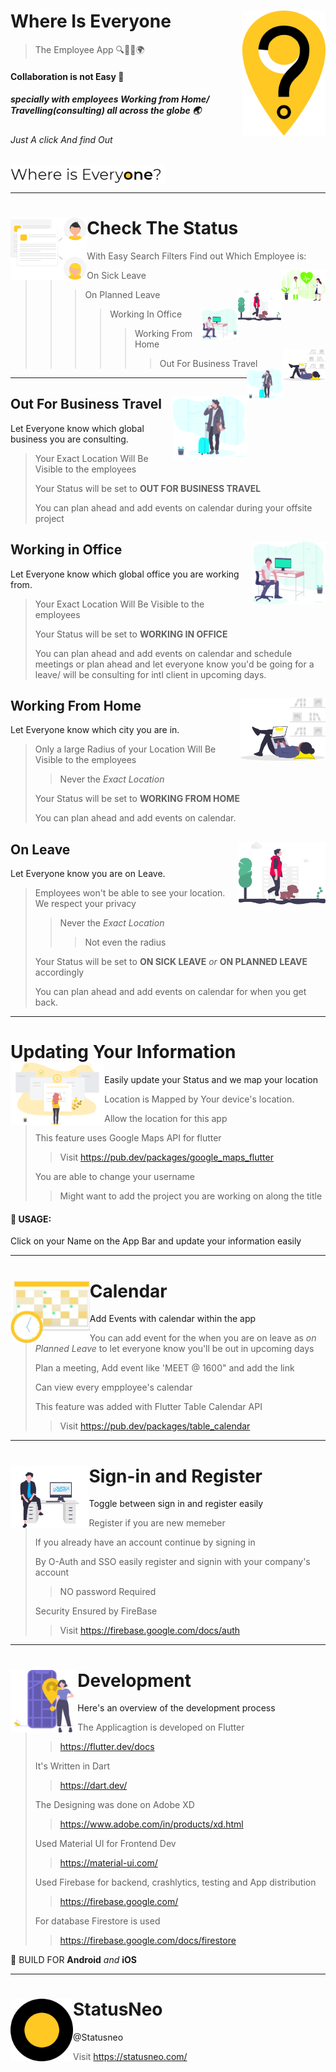 # Where Is Everyone <img src="https://github.com/Shraddhasaini/Whereisevery1/blob/master/assets/snlogo.png" height="200" align="right"> 
> The Employee App
> :mag::office::calendar::earth_africa:

#### Collaboration is not Easy :busts_in_silhouette:
##### specially with employees Working from Home/ Travelling(consulting) all across the globe :earth_asia:
###### Just A click And find Out 
<img src="https://github.com/Shraddhasaini/Whereisevery1/blob/master/assets/Ologowie.png" height="30" align="center">

 ----------------
# Check The Status <img src="https://github.com/Shraddhasaini/Whereisevery1/blob/master/assets/statuslist.png" height="100" align="left">
>With Easy Search Filters Find out Which Employee is:
>> On Sick Leave <img src="https://github.com/Shraddhasaini/Whereisevery1/blob/master/assets/osl.png" height="50" align="right">
>>> On Planned Leave <img src="https://github.com/Shraddhasaini/Whereisevery1/blob/master/assets/opl.png" height="50" align="right">
>>>> Working In Office <img src="https://github.com/Shraddhasaini/Whereisevery1/blob/master/assets/wio.png" height="50" align="right">
>>>>> Working From Home <img src="https://github.com/Shraddhasaini/Whereisevery1/blob/master/assets/wfh.png" height="50" align="right">
>>>>>> Out For Business Travel <img src="https://github.com/Shraddhasaini/Whereisevery1/blob/master/assets/bt.png" height="50" align="right">
------------
## Out For Business Travel <img src="https://github.com/Shraddhasaini/Whereisevery1/blob/master/assets/bt.png" height="100" align="right">
Let Everyone know which global business you are consulting.
> Your Exact Location Will Be Visible to the employees
>
> Your Status will be set to **OUT FOR BUSINESS TRAVEL**
>
> You can plan ahead and add events on calendar during your offsite project
>
## Working in Office <img src="https://github.com/Shraddhasaini/Whereisevery1/blob/master/assets/wio.png" height="100" align="right">
Let Everyone know which global office you are working from.
> Your Exact Location Will Be Visible to the employees
>
> Your Status will be set to **WORKING IN OFFICE**
>
> You can plan ahead and add events on calendar and schedule meetings or plan ahead and let everyone know you'd be going for a leave/ will be consulting for intl client in upcoming days.
>
## Working From Home <img src="https://github.com/Shraddhasaini/Whereisevery1/blob/master/assets/wfh.png" height="100" align="right">
Let Everyone know which city you are in.
> Only a large Radius of your Location Will Be Visible to the employees
>> Never the _Exact Location_
>
> Your Status will be set to **WORKING FROM HOME**
>
> You can plan ahead and add events on calendar.
>
## On Leave <img src="https://github.com/Shraddhasaini/Whereisevery1/blob/master/assets/opl.png" height="100" align="right">
Let Everyone know you are on Leave.
> Employees won't be able to see your location. We respect your privacy
>> Never the _Exact Location_ 
>>> Not even the radius
>
> Your Status will be set to **ON SICK LEAVE** _or_ **ON PLANNED LEAVE** accordingly
>
> You can plan ahead and add events on calendar for when you get back.
>

--------------------
# Updating Your Information <img src="https://github.com/Shraddhasaini/Whereisevery1/blob/master/assets/onboard.png" height="100" align="left">
Easily update your Status and we map your location
> Location is Mapped by Your device's location.
>> Allow the location for this app
>
> This feature uses Google Maps API for flutter
>> Visit <https://pub.dev/packages/google_maps_flutter>
>
> You are able to change your username 
>
>> Might want to add the project you are working on along the title

#### :bust_in_silhouette: USAGE:
Click on your Name on the App Bar and update your information easily

---------------------
# Calendar <img src="https://github.com/Shraddhasaini/Whereisevery1/blob/master/assets/usercal.png" height="100" align="left">
Add Events with calendar within the app
> You can add event for the when you are on leave as _on Planned Leave_ to let everyone know you'll be out in upcoming days
>
> Plan a meeting, Add event like 'MEET @ 1600" and add the link
>
> Can view every empployee's calendar
>
> This feature was added with Flutter Table Calendar API
>> Visit https://pub.dev/packages/table_calendar

-------------------
# Sign-in and Register <img src="https://github.com/Shraddhasaini/Whereisevery1/blob/master/assets/registerboy.png" height="100" align="left">
Toggle between sign in and register easily
> Register if you are new memeber
>
> If you already have an account continue by signing in
>
> By O-Auth and SSO easily register and signin with your company's account
>> NO password Required
>
> Security Ensured by FireBase
>> Visit https://firebase.google.com/docs/auth

----------------
# Development  <img src="https://github.com/Shraddhasaini/Whereisevery1/blob/master/assets/loc.png" height="100" align="left">
Here's an overview of the development process
> The Applicagtion is developed on Flutter
>> https://flutter.dev/docs
>
> It's Written in Dart
>> https://dart.dev/
>
> The Designing was done on Adobe XD
>> https://www.adobe.com/in/products/xd.html
>
> Used Material UI for Frontend Dev
>> https://material-ui.com/
>
> Used Firebase for backend, crashlytics, testing and App distribution
>>https://firebase.google.com/
>
>For database Firestore is used
>>https://firebase.google.com/docs/firestore
>
:iphone: BUILD FOR **Android** _and_ **iOS**

---------------------------
# StatusNeo <img src="https://github.com/Shraddhasaini/Whereisevery1/blob/master/assets/iconlogo.png" height="100" align="left">
@Statusneo 
> Visit https://statusneo.com/
